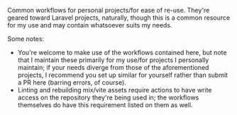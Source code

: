 Common workflows for personal projects/for ease of re-use. They're geared toward Laravel projects, naturally, though this is a common resource for my use and may contain whatsoever suits my needs.

Some notes:
- You're welcome to make use of the workflows contained here, but note that I maintain these primarily for my use/for projects I personally maintain; if your needs diverge from those of the aforementioned projects, I recommend you set up similar for yourself rather than submit a PR here (barring errors, of course).
- Linting and rebuilding mix/vite assets require actions to have write access on the repository they're being used in; the workflows themselves do have this requirement listed on them as well.